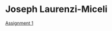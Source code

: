 <h1>Joseph Laurenzi-Miceli</h1>

<p><a href="/eschool/webdesign-JosephLaurenziMiceli.html" target="blank"> Assignment 1</p>
